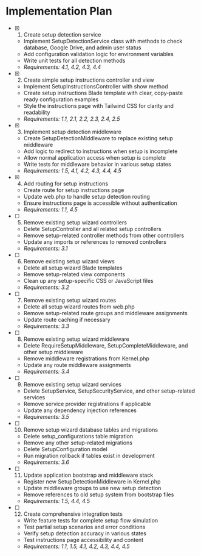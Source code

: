 # Implementation Plan

- [x] 1. Create setup detection service
  - Implement SetupDetectionService class with methods to check database, Google Drive, and admin user status
  - Add configuration validation logic for environment variables
  - Write unit tests for all detection methods
  - _Requirements: 4.1, 4.2, 4.3, 4.4_

- [x] 2. Create simple setup instructions controller and view
  - Implement SetupInstructionsController with show method
  - Create setup instructions Blade template with clear, copy-paste ready configuration examples
  - Style the instructions page with Tailwind CSS for clarity and readability
  - _Requirements: 1.1, 2.1, 2.2, 2.3, 2.4, 2.5_

- [x] 3. Implement setup detection middleware
  - Create SetupDetectionMiddleware to replace existing setup middleware
  - Add logic to redirect to instructions when setup is incomplete
  - Allow normal application access when setup is complete
  - Write tests for middleware behavior in various setup states
  - _Requirements: 1.5, 4.1, 4.2, 4.3, 4.4, 4.5_

- [x] 4. Add routing for setup instructions
  - Create route for setup instructions page
  - Update web.php to handle setup detection routing
  - Ensure instructions page is accessible without authentication
  - _Requirements: 1.1, 4.5_

- [ ] 5. Remove existing setup wizard controllers
  - Delete SetupController and all related setup controllers
  - Remove setup-related controller methods from other controllers
  - Update any imports or references to removed controllers
  - _Requirements: 3.1_

- [ ] 6. Remove existing setup wizard views
  - Delete all setup wizard Blade templates
  - Remove setup-related view components
  - Clean up any setup-specific CSS or JavaScript files
  - _Requirements: 3.2_

- [ ] 7. Remove existing setup wizard routes
  - Delete all setup wizard routes from web.php
  - Remove setup-related route groups and middleware assignments
  - Update route caching if necessary
  - _Requirements: 3.3_

- [ ] 8. Remove existing setup wizard middleware
  - Delete RequireSetupMiddleware, SetupCompleteMiddleware, and other setup middleware
  - Remove middleware registrations from Kernel.php
  - Update any route middleware assignments
  - _Requirements: 3.4_

- [ ] 9. Remove existing setup wizard services
  - Delete SetupService, SetupSecurityService, and other setup-related services
  - Remove service provider registrations if applicable
  - Update any dependency injection references
  - _Requirements: 3.5_

- [ ] 10. Remove setup wizard database tables and migrations
  - Delete setup_configurations table migration
  - Remove any other setup-related migrations
  - Delete SetupConfiguration model
  - Run migration rollback if tables exist in development
  - _Requirements: 3.6_

- [ ] 11. Update application bootstrap and middleware stack
  - Register new SetupDetectionMiddleware in Kernel.php
  - Update middleware groups to use new setup detection
  - Remove references to old setup system from bootstrap files
  - _Requirements: 1.5, 4.4, 4.5_

- [ ] 12. Create comprehensive integration tests
  - Write feature tests for complete setup flow simulation
  - Test partial setup scenarios and error conditions
  - Verify setup detection accuracy in various states
  - Test instructions page accessibility and content
  - _Requirements: 1.1, 1.5, 4.1, 4.2, 4.3, 4.4, 4.5_
